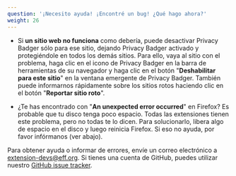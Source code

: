 ```yaml
---
question: '¡Necesito ayuda! ¡Encontré un bug! ¿Qué hago ahora?'
weight: 26
---
```


* Si **un sitio web no funciona** como debería, puede desactivar Privacy Badger sólo para ese sitio, dejando Privacy Badger activado y protegiéndole en todos los demás sitios. Para ello, vaya al sitio con el problema, haga clic en el icono de Privacy Badger en la barra de herramientas de su navegador y haga clic en el botón "**Deshabilitar para este sitio**" en la ventana emergente de Privacy Badger. También puede informarnos rápidamente sobre los sitios rotos haciendo clic en el botón "**Reportar sitio roto**".

* ¿Te has encontrado con "**An unexpected error occurred**" en Firefox? Es probable que tu disco tenga poco espacio. Todas las extensiones tienen este problema, pero no todas te lo dicen. Para solucionarlo, libera algo de espacio en el disco y luego reinicia Firefox. Si eso no ayuda, por favor infórmanos (ver abajo).

Para obtener ayuda o informar de errores, envíe un correo electrónico a [extension-devs@eff.org](mailto:extension-devs@eff.org). Si tienes una cuenta de GitHub, puedes utilizar nuestro [GitHub issue tracker](https://github.com/EFForg/privacybadger/issues).

